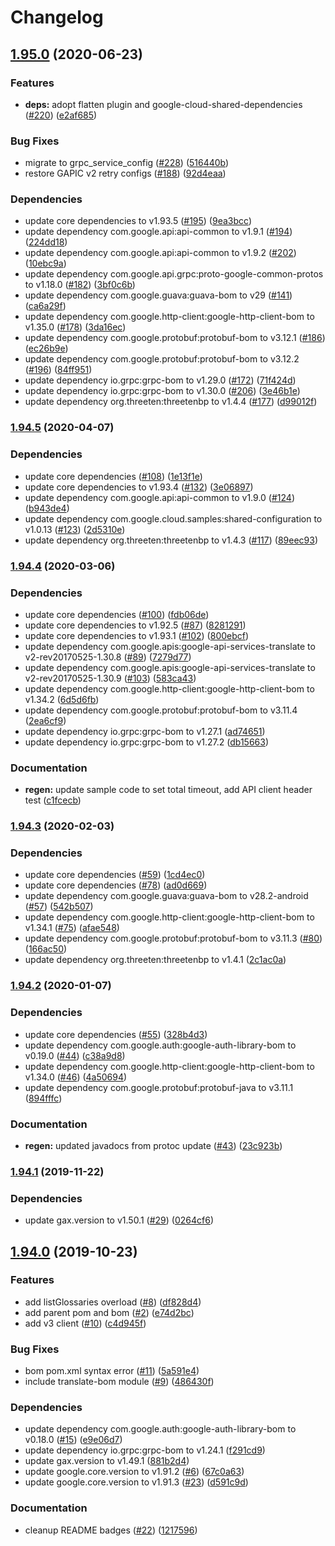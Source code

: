 # Changelog

## [1.95.0](https://www.github.com/googleapis/java-translate/compare/v1.94.5...v1.95.0) (2020-06-23)


### Features

* **deps:** adopt flatten plugin and google-cloud-shared-dependencies ([#220](https://www.github.com/googleapis/java-translate/issues/220)) ([e2af685](https://www.github.com/googleapis/java-translate/commit/e2af68575cd22523d44ffdc5e7e36cd0eaf331e3))


### Bug Fixes

* migrate to grpc_service_config ([#228](https://www.github.com/googleapis/java-translate/issues/228)) ([516440b](https://www.github.com/googleapis/java-translate/commit/516440b6175e4832b400a74481b580ef07df40c2))
* restore GAPIC v2 retry configs ([#188](https://www.github.com/googleapis/java-translate/issues/188)) ([92d4eaa](https://www.github.com/googleapis/java-translate/commit/92d4eaafba966a443e4366d32516d17ef0081826))


### Dependencies

* update core dependencies to v1.93.5 ([#195](https://www.github.com/googleapis/java-translate/issues/195)) ([9ea3bcc](https://www.github.com/googleapis/java-translate/commit/9ea3bcc14ecfa82d79afad13cd618c7fcdeddd6e))
* update dependency com.google.api:api-common to v1.9.1 ([#194](https://www.github.com/googleapis/java-translate/issues/194)) ([224dd18](https://www.github.com/googleapis/java-translate/commit/224dd18065ae5fe6d014a66aa31815fbcb57fcc0))
* update dependency com.google.api:api-common to v1.9.2 ([#202](https://www.github.com/googleapis/java-translate/issues/202)) ([10ebc9a](https://www.github.com/googleapis/java-translate/commit/10ebc9ac50cdf5d817fee9510b1bdecaa16850db))
* update dependency com.google.api.grpc:proto-google-common-protos to v1.18.0 ([#182](https://www.github.com/googleapis/java-translate/issues/182)) ([3bf0c6b](https://www.github.com/googleapis/java-translate/commit/3bf0c6bf445f2a3ea91f598bb2c8385295b6a3e3))
* update dependency com.google.guava:guava-bom to v29 ([#141](https://www.github.com/googleapis/java-translate/issues/141)) ([ca6a29f](https://www.github.com/googleapis/java-translate/commit/ca6a29fb0ad417a15fe3111a9d79b29ba67e6905))
* update dependency com.google.http-client:google-http-client-bom to v1.35.0 ([#178](https://www.github.com/googleapis/java-translate/issues/178)) ([3da16ec](https://www.github.com/googleapis/java-translate/commit/3da16ecb1aa4b5ba12223cd6148a9e44332e0e16))
* update dependency com.google.protobuf:protobuf-bom to v3.12.1 ([#186](https://www.github.com/googleapis/java-translate/issues/186)) ([ec26b9e](https://www.github.com/googleapis/java-translate/commit/ec26b9ed4c546cc1da68654617ac6904d62a1e09))
* update dependency com.google.protobuf:protobuf-bom to v3.12.2 ([#196](https://www.github.com/googleapis/java-translate/issues/196)) ([84ff951](https://www.github.com/googleapis/java-translate/commit/84ff951fdd77e1ab2ab38c713fbe66c9c7f7c2c2))
* update dependency io.grpc:grpc-bom to v1.29.0 ([#172](https://www.github.com/googleapis/java-translate/issues/172)) ([71f424d](https://www.github.com/googleapis/java-translate/commit/71f424d44fdaaf927937c96e3d2a169adb4c73ce))
* update dependency io.grpc:grpc-bom to v1.30.0 ([#206](https://www.github.com/googleapis/java-translate/issues/206)) ([3e46b1e](https://www.github.com/googleapis/java-translate/commit/3e46b1e935f908186ad80e0a35ecf51068b8a295))
* update dependency org.threeten:threetenbp to v1.4.4 ([#177](https://www.github.com/googleapis/java-translate/issues/177)) ([d99012f](https://www.github.com/googleapis/java-translate/commit/d99012f6c3accfc243925c86630c851d6669c391))

### [1.94.5](https://www.github.com/googleapis/java-translate/compare/v1.94.4...v1.94.5) (2020-04-07)


### Dependencies

* update core dependencies ([#108](https://www.github.com/googleapis/java-translate/issues/108)) ([1e13f1e](https://www.github.com/googleapis/java-translate/commit/1e13f1e5662c07dd5039b79e891ead9376bdd01a))
* update core dependencies to v1.93.4 ([#132](https://www.github.com/googleapis/java-translate/issues/132)) ([3e06897](https://www.github.com/googleapis/java-translate/commit/3e0689719c951159557e1623b6b109ad87766d75))
* update dependency com.google.api:api-common to v1.9.0 ([#124](https://www.github.com/googleapis/java-translate/issues/124)) ([b943de4](https://www.github.com/googleapis/java-translate/commit/b943de4c6fdbd185bb60339407d884e6caf0fadc))
* update dependency com.google.cloud.samples:shared-configuration to v1.0.13 ([#123](https://www.github.com/googleapis/java-translate/issues/123)) ([2d5310e](https://www.github.com/googleapis/java-translate/commit/2d5310ebabfde09044d8e9291c05cab6cdf26152))
* update dependency org.threeten:threetenbp to v1.4.3 ([#117](https://www.github.com/googleapis/java-translate/issues/117)) ([89eec93](https://www.github.com/googleapis/java-translate/commit/89eec93f57fe1b21307a5e6d8876b16ec7b660df))

### [1.94.4](https://www.github.com/googleapis/java-translate/compare/v1.94.3...v1.94.4) (2020-03-06)


### Dependencies

* update core dependencies ([#100](https://www.github.com/googleapis/java-translate/issues/100)) ([fdb06de](https://www.github.com/googleapis/java-translate/commit/fdb06de1b06208c15e5a6fb82ac6462350d6822c))
* update core dependencies to v1.92.5 ([#87](https://www.github.com/googleapis/java-translate/issues/87)) ([8281291](https://www.github.com/googleapis/java-translate/commit/8281291cf265852843d2b80ffe0ac3b37978e9fe))
* update core dependencies to v1.93.1 ([#102](https://www.github.com/googleapis/java-translate/issues/102)) ([800ebcf](https://www.github.com/googleapis/java-translate/commit/800ebcf527c67f98d4afab4c325266166bc9feac))
* update dependency com.google.apis:google-api-services-translate to v2-rev20170525-1.30.8 ([#89](https://www.github.com/googleapis/java-translate/issues/89)) ([7279d77](https://www.github.com/googleapis/java-translate/commit/7279d777abc25a4d9977bbbc8a34e5aea1926afe))
* update dependency com.google.apis:google-api-services-translate to v2-rev20170525-1.30.9 ([#103](https://www.github.com/googleapis/java-translate/issues/103)) ([583ca43](https://www.github.com/googleapis/java-translate/commit/583ca43c4394b9548761eeda15063b4065b15f0c))
* update dependency com.google.http-client:google-http-client-bom to v1.34.2 ([6d5d6fb](https://www.github.com/googleapis/java-translate/commit/6d5d6fb023775f37ec1e061f1dd946a1503c2b18))
* update dependency com.google.protobuf:protobuf-bom to v3.11.4 ([2ea6cf9](https://www.github.com/googleapis/java-translate/commit/2ea6cf903430db2d51d89d47555cfba76173562d))
* update dependency io.grpc:grpc-bom to v1.27.1 ([ad74651](https://www.github.com/googleapis/java-translate/commit/ad746518e292d14004e67863916a0e1691dca1eb))
* update dependency io.grpc:grpc-bom to v1.27.2 ([db15663](https://www.github.com/googleapis/java-translate/commit/db156637e95efd75d5a997178e7f4eda2d396d1d))


### Documentation

* **regen:** update sample code to set total timeout, add API client header test ([c1fcecb](https://www.github.com/googleapis/java-translate/commit/c1fcecb0902cf90cb7070a2412d41f12da6d0e90))

### [1.94.3](https://www.github.com/googleapis/java-translate/compare/v1.94.2...v1.94.3) (2020-02-03)


### Dependencies

* update core dependencies ([#59](https://www.github.com/googleapis/java-translate/issues/59)) ([1cd4ec0](https://www.github.com/googleapis/java-translate/commit/1cd4ec01e168f6b8e98e3584ab487ce6fbdbf19e))
* update core dependencies ([#78](https://www.github.com/googleapis/java-translate/issues/78)) ([ad0d669](https://www.github.com/googleapis/java-translate/commit/ad0d66957947f26339331f5f065b744480dfc87d))
* update dependency com.google.guava:guava-bom to v28.2-android ([#57](https://www.github.com/googleapis/java-translate/issues/57)) ([542b507](https://www.github.com/googleapis/java-translate/commit/542b5073b1599e4df70d95fedd5f58c72481ad0d))
* update dependency com.google.http-client:google-http-client-bom to v1.34.1 ([#75](https://www.github.com/googleapis/java-translate/issues/75)) ([afae548](https://www.github.com/googleapis/java-translate/commit/afae548adb906f3a53971e639c6bbae3d704487e))
* update dependency com.google.protobuf:protobuf-bom to v3.11.3 ([#80](https://www.github.com/googleapis/java-translate/issues/80)) ([166ac50](https://www.github.com/googleapis/java-translate/commit/166ac50bafa19e97f92b9c44cb38a606dd584bd3))
* update dependency org.threeten:threetenbp to v1.4.1 ([2c1ac0a](https://www.github.com/googleapis/java-translate/commit/2c1ac0a47042817e2856fd714a9deba3e67f6d00))

### [1.94.2](https://www.github.com/googleapis/java-translate/compare/v1.94.1...v1.94.2) (2020-01-07)


### Dependencies

* update core dependencies ([#55](https://www.github.com/googleapis/java-translate/issues/55)) ([328b4d3](https://www.github.com/googleapis/java-translate/commit/328b4d38428497a734abc1b333e336c26523ff4b))
* update dependency com.google.auth:google-auth-library-bom to v0.19.0 ([#44](https://www.github.com/googleapis/java-translate/issues/44)) ([c38a9d8](https://www.github.com/googleapis/java-translate/commit/c38a9d8b33294abd59485569a7b2e2b5ff8d38dd))
* update dependency com.google.http-client:google-http-client-bom to v1.34.0 ([#46](https://www.github.com/googleapis/java-translate/issues/46)) ([4a50694](https://www.github.com/googleapis/java-translate/commit/4a50694307d218e37f02601534b4dece8a0da94e))
* update dependency com.google.protobuf:protobuf-java to v3.11.1 ([894fffc](https://www.github.com/googleapis/java-translate/commit/894fffc3ecd6df1f37feb5203e1368c87cf586c4))


### Documentation

* **regen:** updated javadocs from protoc update ([#43](https://www.github.com/googleapis/java-translate/issues/43)) ([23c923b](https://www.github.com/googleapis/java-translate/commit/23c923b4ff9ea7ac4825259c42c5f2a3e7d76ac9))

### [1.94.1](https://www.github.com/googleapis/java-translate/compare/v1.94.0...v1.94.1) (2019-11-22)


### Dependencies

* update gax.version to v1.50.1 ([#29](https://www.github.com/googleapis/java-translate/issues/29)) ([0264cf6](https://www.github.com/googleapis/java-translate/commit/0264cf6b5669bf1fea392fe27c3d5dfd31e44b0e))

## [1.94.0](https://www.github.com/googleapis/java-translate/compare/1.93.0...v1.94.0) (2019-10-23)


### Features

* add listGlossaries overload ([#8](https://www.github.com/googleapis/java-translate/issues/8)) ([df828d4](https://www.github.com/googleapis/java-translate/commit/df828d49fe0c1c80cd9c862504c931aa2e3260aa))
* add parent pom and bom ([#2](https://www.github.com/googleapis/java-translate/issues/2)) ([e74d2bc](https://www.github.com/googleapis/java-translate/commit/e74d2bcdbf9729d02d4fb9afa65030a177778259))
* add v3 client ([#10](https://www.github.com/googleapis/java-translate/issues/10)) ([c4d945f](https://www.github.com/googleapis/java-translate/commit/c4d945f9026cbd4d39c01f4c2f96aee1e26da4da))


### Bug Fixes

* bom pom.xml syntax error ([#11](https://www.github.com/googleapis/java-translate/issues/11)) ([5a591e4](https://www.github.com/googleapis/java-translate/commit/5a591e471c56cf9fd4d6207b93d13c93b83a8d96))
* include translate-bom module ([#9](https://www.github.com/googleapis/java-translate/issues/9)) ([486430f](https://www.github.com/googleapis/java-translate/commit/486430fad462ed4b4dd8f1f16aeb6f55e740252f))


### Dependencies

* update dependency com.google.auth:google-auth-library-bom to v0.18.0 ([#15](https://www.github.com/googleapis/java-translate/issues/15)) ([e9e06d7](https://www.github.com/googleapis/java-translate/commit/e9e06d7931aa086517e549b3c87f0475642931bb))
* update dependency io.grpc:grpc-bom to v1.24.1 ([f291cd9](https://www.github.com/googleapis/java-translate/commit/f291cd907fcd85bd5ae08e94c8279f8a2efb983c))
* update gax.version to v1.49.1 ([881b2d4](https://www.github.com/googleapis/java-translate/commit/881b2d48fd5227be944687d9da98031e59e5e247))
* update google.core.version to v1.91.2 ([#6](https://www.github.com/googleapis/java-translate/issues/6)) ([67c0a63](https://www.github.com/googleapis/java-translate/commit/67c0a63fbf25bf656ea38aef884db130d15e5376))
* update google.core.version to v1.91.3 ([#23](https://www.github.com/googleapis/java-translate/issues/23)) ([d591c9d](https://www.github.com/googleapis/java-translate/commit/d591c9d8494c37ad4f50788836b37c2e4725aaba))


### Documentation

* cleanup README badges ([#22](https://www.github.com/googleapis/java-translate/issues/22)) ([1217596](https://www.github.com/googleapis/java-translate/commit/121759617c28c5ea4552aab8fd0dc3160e1413d7))
